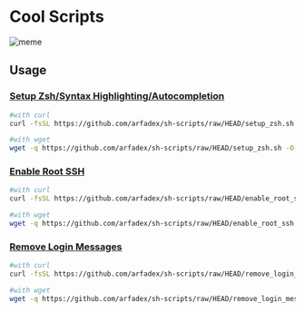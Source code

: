 # Cool Scripts


![meme](meme.png)


## Usage

### [Setup Zsh/Syntax Highlighting/Autocompletion](setup_zsh.sh)

```sh
#with curl
curl -fsSL https://github.com/arfadex/sh-scripts/raw/HEAD/setup_zsh.sh | bash

#with wget
wget -q https://github.com/arfadex/sh-scripts/raw/HEAD/setup_zsh.sh -O- | bash
```

### [Enable Root SSH](enable_root_ssh.sh)

```sh
#with curl
curl -fsSL https://github.com/arfadex/sh-scripts/raw/HEAD/enable_root_ssh.sh | bash

#with wget
wget -q https://github.com/arfadex/sh-scripts/raw/HEAD/enable_root_ssh.sh -O- | bash
```

### [Remove Login Messages](remove_login_messages.sh)

```sh
#with curl
curl -fsSL https://github.com/arfadex/sh-scripts/raw/HEAD/remove_login_messages.sh | bash

#with wget
wget -q https://github.com/arfadex/sh-scripts/raw/HEAD/remove_login_messages.sh -O- | bash
```

```

